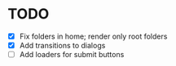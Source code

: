 # TODO

- [x] Fix folders in home; render only root folders
- [x] Add transitions to dialogs
- [ ] Add loaders for submit buttons
